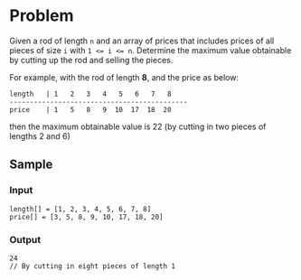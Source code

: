 # Problem
Given a rod of length `n` and an array of prices that includes prices of all pieces of size `i` with `1 <= i <= n`. Determine the maximum value obtainable by cutting up the rod and selling the pieces.

For example, with the rod of length **8**, and the price as below:
```
length   | 1   2   3   4   5   6   7   8
--------------------------------------------
price    | 1   5   8   9  10  17  18  20
```
then the maximum obtainable value is 22 (by cutting in two pieces of lengths 2 and 6)

## Sample
### Input
```
length[] = [1, 2, 3, 4, 5, 6, 7, 8]
price[] = [3, 5, 8, 9, 10, 17, 18, 20]
```
### Output
```
24
// By cutting in eight pieces of length 1
```

